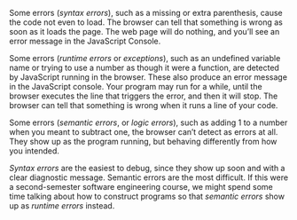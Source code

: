Some errors (*syntax errors*), such as a missing or extra parenthesis, cause the code not even to load. The browser can tell that something is wrong as soon as it loads the page. The web page will do nothing, and you’ll see an error message in the JavaScript Console.

Some errors (*runtime errors* or *exceptions*), such as an undefined variable name or trying to use a number as though it were a function, are detected by JavaScript running in the browser. These also produce an error message in the JavaScript console. Your program may run for a while, until the browser executes the line that triggers the error, and then it will stop. The browser can tell that something is wrong when it runs a line of your code.

Some errors (*semantic errors*, or *logic errors*), such as adding 1 to a number when you meant to subtract one, the browser can’t detect as errors at all. They show up as the program running, but behaving differently from how you intended.

*Syntax errors* are the easiest to debug, since they show up soon and with a clear diagnostic message. Semantic errors are the most difficult. If this were a second-semester software engineering course, we might spend some time talking about how to construct programs so that *semantic errors* show up as *runtime errors* instead.
